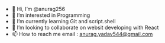 - 👋 Hi, I’m @anurag256
- 👀 I’m interested in Programming
- 🌱 I’m currently learning Git and script.shell
- 💞️ I’m looking to collaborate on websit developing with React
- 📫 How to reach me email : anurag.yadav544@gmail.com

<!---
anurag256/anurag256 is a ✨ special ✨ repository because its `README.md` (this file) appears on your GitHub profile.
You can click the Preview link to take a look at your changes.
--->
